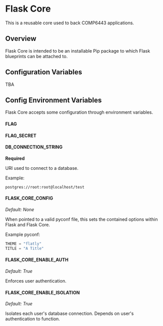 # Flask Core

This is a reusable core used to back COMP6443 applications.

## Overview

Flask Core is intended to be an installable Pip package to which Flask blueprints can be attached to.

## Configuration Variables

TBA

## Config Environment Variables

Flask Core accepts some configuration through environment variables.

#### FLAG
#### FLAG_SECRET
#### DB_CONNECTION_STRING

**Required**

URI used to connect to a database.

Example:

```
postgres://root:root@localhost/test
``` 

#### FLASK_CORE_CONFIG

*Default: None*

When pointed to a valid pyconf file, this sets the contained options within Flask and Flask Core.

Example pyconf:

```python
THEME = "flatly"
TITLE = "A Title"
```

#### FLASK_CORE_ENABLE_AUTH

*Default: True*

Enforces user authentication.

#### FLASK_CORE_ENABLE_ISOLATION

*Default: True*

Isolates each user's database connection. Depends on user's authentication to function.
